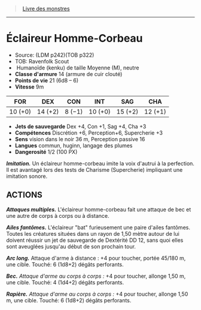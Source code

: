 ﻿> [Livre des monstres](tome_of_beasts.md)

---

# Éclaireur Homme-Corbeau

- Source: (LDM p242)(TOB p322)
- TOB: Ravenfolk Scout
-  Humanoïde (kenku) de taille Moyenne (M), neutre
- **Classe d'armure** 14 (armure de cuir clouté)
- **Points de vie** 21 (6d8 – 6)
- **Vitesse** 9m

|FOR|DEX|CON|INT|SAG|CHA|
|---|---|---|---|---|---|
|10 (+0)|14 (+2)|8 (−1)|10 (+0)|15 (+2)|12 (+1)|

- **Jets de sauvegarde** Dex +4, Con +1, Sag +4, Cha +3
- **Compétences** Discrétion +6, Perception+6, Supercherie +3
- **Sens** vision dans le noir 36 m, Perception passive 16
- **Langues** commun, huginn, langage des plumes
- **Dangerosité** 1/2 (100 PX)

**_Imitation._** Un éclaireur homme-corbeau imite la voix d'autrui à la perfection. Il est avantagé lors des tests de Charisme (Supercherie) impliquant une imitation sonore.

## ACTIONS

**_Attaques multiples._** L'éclaireur homme-corbeau fait une attaque de bec et une autre de corps à corps ou à distance.

**_Ailes fantômes._** L'éclaireur "bat" furieusement une paire d'ailes fantômes. Toutes les créatures situées dans un rayon de 1,50 mètre autour de lui doivent réussir un jet de sauvegarde de Dextérité DD 12, sans quoi elles sont aveuglées jusqu'au début de son prochain tour.

**_Arc long._** Attaque d'arme à distance : +4 pour toucher, portée 45/180 m, une cible. Touché: 6 (1d8+2) dégâts perforants.

**_Bec._** _Attaque d'arme au corps à corps :_ +4 pour toucher, allonge 1,50 m, une cible. Touché: 4 (1d4+2) dégâts perforants.

**_Rapière._** _Attaque d'arme au corps à corps :_ +4 pour toucher, allonge 1,50 m, une cible. Touché: 6 (1d8+2) dégâts perforants.


